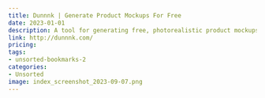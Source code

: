 ```yaml
---
title: Dunnnk | Generate Product Mockups For Free
date: 2023-01-01
description: A tool for generating free, photorealistic product mockups.
link: http://dunnnk.com/
pricing: 
tags: 
- unsorted-bookmarks-2 
categories: 
- Unsorted 
image: index_screenshot_2023-09-07.png
---
```

